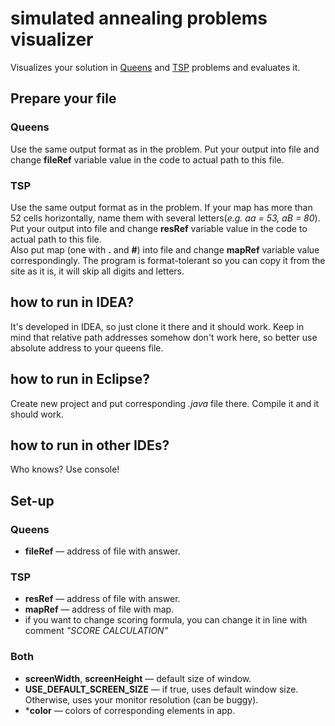# simulated annealing problems visualizer
Visualizes your solution in [Queens](http://informatics.mccme.ru/mod/statements/view.php?id=1975)
and [TSP](http://dvorkin.me/marathon?contest=walk) problems and evaluates it.

## Prepare your file
### Queens
Use the same output format as in the problem.
Put your output into file and change **fileRef** variable value in the code
to actual path to this file.
 
### TSP
Use the same output format as in the problem. If your map has more than 52 cells horizontally,
name them with several letters(_e.g. aa = 53, aB = 80_).
Put your output into file and change **resRef** variable value in the code
to actual path to this file.  
Also put map (one with **.** and **#**) into file and change **mapRef** variable value correspondingly.
The program is format-tolerant so you can copy it from the site as it is, it will skip all digits and letters.  
 
## how to run in IDEA?
It's developed in IDEA, so just clone it there and it should work.
Keep in mind that relative path addresses somehow don't work here, 
so better use absolute address to your queens file.

## how to run in Eclipse?
Create new project and put corresponding _.java_ file there. Compile it and it should work.

## how to run in other IDEs?
Who knows? Use console!

## Set-up
### Queens
* **fileRef** — address of file with answer.
### TSP  
* **resRef** — address of file with answer.
* **mapRef** — address of file with map.
* if you want to change scoring formula, you can change it in line with comment _"SCORE CALCULATION"_
### Both
* **screenWidth**, **screenHeight** — default size of window.
* **USE_DEFAULT_SCREEN_SIZE** — if true, uses default window size.
Otherwise, uses your monitor resolution (can be buggy).
* ***color** — colors of corresponding elements in app. 